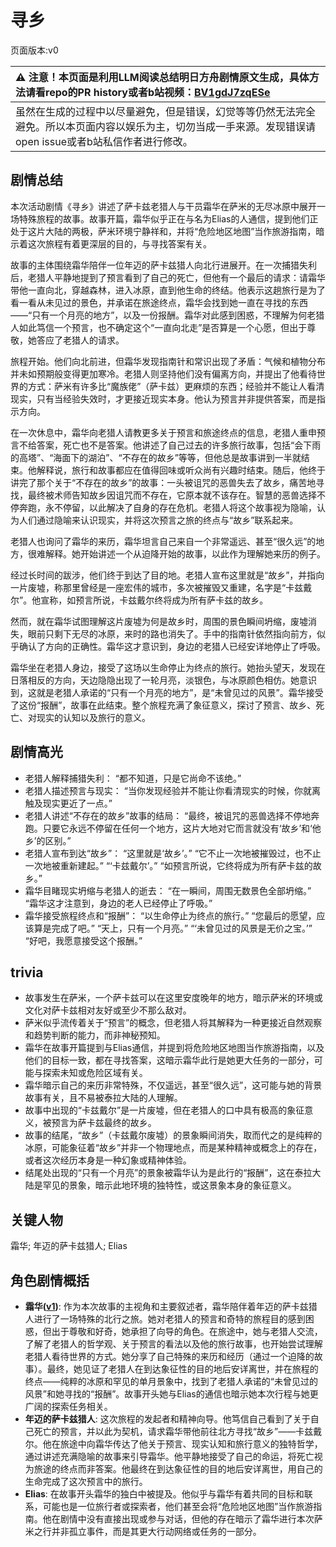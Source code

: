 # 寻乡
页面版本:v0
 

| :warning: 注意！本页面是利用LLM阅读总结明日方舟剧情原文生成，具体方法请看repo的PR history或者b站视频：[BV1gdJ7zqESe](https://www.bilibili.com/video/BV1gdJ7zqESe/)         |
|:----------------------------|
| 虽然在生成的过程中以尽量避免，但是错误，幻觉等等仍然无法完全避免。所以本页面内容以娱乐为主，切勿当成一手来源。发现错误请open issue或者b站私信作者进行修改。|



## 剧情总结
本次活动剧情《寻乡》讲述了萨卡兹老猎人与干员霜华在萨米的无尽冰原中展开一场特殊旅程的故事。故事开篇，霜华似乎正在与名为Elias的人通信，提到他们正处于这片大陆的两极，萨米环境宁静祥和，并将“危险地区地图”当作旅游指南，暗示着这次旅程有着更深层的目的，与寻找答案有关。

故事的主体围绕霜华陪伴一位年迈的萨卡兹猎人向北行进展开。在一次捕猎失利后，老猎人平静地提到了预言看到了自己的死亡，但他有一个最后的请求：请霜华带他一直向北，穿越森林，进入冰原，直到他生命的终结。他表示这趟旅行是为了看一看从未见过的景色，并承诺在旅途终点，霜华会找到她一直在寻找的东西——“只有一个月亮的地方”，以及一份报酬。霜华对此感到困惑，不理解为何老猎人如此笃信一个预言，也不确定这个“一直向北走”是否算是一个心愿，但出于尊敬，她答应了老猎人的请求。

旅程开始。他们向北前进，但霜华发现指南针和常识出现了矛盾：气候和植物分布并未如预期般变得更加寒冷。老猎人则坚持他们没有偏离方向，并提出了他看待世界的方式：萨米有许多比“魔族佬”（萨卡兹）更麻烦的东西；经验并不能让人看清现实，只有当经验失效时，才更接近现实本身。他认为预言并非提供答案，而是指示方向。

在一次休息中，霜华向老猎人请教更多关于预言和旅途终点的信息，老猎人重申预言不给答案，死亡也不是答案。他讲述了自己过去的许多旅行故事，包括“会下雨的高塔”、“海面下的湖泊”、“不存在的故乡”等等，但他总是故事讲到一半就结束。他解释说，旅行和故事都应在值得回味或听众尚有兴趣时结束。随后，他终于讲完了那个关于“不存在的故乡”的故事：一头被诅咒的恶兽失去了故乡，痛苦地寻找，最终被术师告知故乡因诅咒而不存在，它原本就不该存在。智慧的恶兽选择不停奔跑，永不停留，以此解决了自身的存在危机。老猎人将这个故事视为隐喻，认为人们通过隐喻来认识现实，并将这次预言之旅的终点与“故乡”联系起来。

老猎人也询问了霜华的来历，霜华坦言自己来自一个非常遥远、甚至“很久远”的地方，很难解释。她开始讲述一个从迫降开始的故事，以此作为理解她来历的例子。

经过长时间的跋涉，他们终于到达了目的地。老猎人宣布这里就是“故乡”，并指向一片废墟，称那里曾经是一座宏伟的城市，多次被摧毁又重建，名字是“卡兹戴尔”。他宣称，如预言所说，卡兹戴尔终将成为所有萨卡兹的故乡。

然而，就在霜华试图理解这片废墟为何是故乡时，周围的景色瞬间坍缩，废墟消失，眼前只剩下无尽的冰原，来时的路也消失了。手中的指南针依然指向前方，似乎确认了方向的正确性。霜华这才意识到，身边的老猎人已经安详地停止了呼吸。

霜华坐在老猎人身边，接受了这场以生命停止为终点的旅行。她抬头望天，发现在日落相反的方向，天边隐隐出现了一轮月亮，淡银色，与冰原颜色相仿。她意识到，这就是老猎人承诺的“只有一个月亮的地方”，是“未曾见过的风景”。霜华接受了这份“报酬”，故事在此结束。整个旅程充满了象征意义，探讨了预言、故乡、死亡、对现实的认知以及旅行的意义。
## 剧情高光
*   老猎人解释捕猎失利：
    “都不知道，只是它尚命不该绝。”
*   老猎人描述预言与现实：
    “当你发现经验并不能让你看清现实的时候，你就离触及现实更近了一点。”
*   老猎人讲述“不存在的故乡”故事的结局：
    “最终，被诅咒的恶兽选择不停地奔跑。只要它永远不停留在任何一个地方，这片大地对它而言就没有‘故乡’和‘他乡’的区别。”
*   老猎人宣布到达“故乡”：
    “这里就是‘故乡’。”
    “它不止一次地被摧毁过，也不止一次地被重新建起。”
    “‘卡兹戴尔’。”
    “如预言所说，它终将成为所有萨卡兹的故乡。”
*   霜华目睹现实坍缩与老猎人的逝去：
    “在一瞬间，周围无数景色全部坍缩。”
    “霜华这才注意到，身边的老人已经停止了呼吸。”
*   霜华接受旅程终点和“报酬”：
    “以生命停止为终点的旅行。”
    “您最后的愿望，应该算是完成了吧。”
    “天上，只有一个月亮。”
    “‘未曾见过的风景是无价之宝。’”
    “好吧，我愿意接受这个报酬。”
## trivia
*   故事发生在萨米，一个萨卡兹可以在这里安度晚年的地方，暗示萨米的环境或文化对萨卡兹相对友好或至少不那么敌对。
*   萨米似乎流传着关于“预言”的概念，但老猎人将其解释为一种更接近自然观察和趋势判断的能力，而非神秘预知。
*   霜华在故事开篇提到与Elias通信，并提到将危险地区地图当作旅游指南，以及他们的目标一致，都在寻找答案，这暗示霜华此行是她更大任务的一部分，可能与探索未知或危险区域有关。
*   霜华暗示自己的来历非常特殊，不仅遥远，甚至“很久远”，这可能与她的背景故事有关，且不易被泰拉大陆的人理解。
*   故事中出现的“卡兹戴尔”是一片废墟，但在老猎人的口中具有极高的象征意义，被预言为萨卡兹最终的故乡。
*   故事的结尾，“故乡”（卡兹戴尔废墟）的景象瞬间消失，取而代之的是纯粹的冰原，可能象征着“故乡”并非一个物理地点，而是某种精神或概念上的存在，或者这次经历本身是一种幻象或精神体验。
*   结尾处出现的“只有一个月亮”的景象被霜华认为是此行的“报酬”，这在泰拉大陆是罕见的景象，暗示此地环境的独特性，或这景象本身的象征意义。
## 关键人物
霜华; 年迈的萨卡兹猎人; Elias
## 角色剧情概括
-   **霜华([v1](../chars/char_458_rfrost.md))**: 作为本次故事的主视角和主要叙述者，霜华陪伴着年迈的萨卡兹猎人进行了一场特殊的北行之旅。她对老猎人的预言和奇特的旅程目的感到困惑，但出于尊敬和好奇，她承担了向导的角色。在旅途中，她与老猎人交流，了解了老猎人的哲学观、关于预言的看法以及他的旅行故事，也开始尝试理解老猎人看待世界的方式。她分享了自己特殊的来历和经历（通过一个迫降的故事）。最终，她见证了老猎人在到达象征性的目的地后安详离世，并在旅程的终点——纯粹的冰原和罕见的单月景象中，找到了老猎人承诺的“未曾见过的风景”和她寻找的“报酬”。故事开头她与Elias的通信也暗示她本次行程与她更广阔的探索任务相关。
-   **年迈的萨卡兹猎人**: 这次旅程的发起者和精神向导。他笃信自己看到了关于自己死亡的预言，并以此为契机，请求霜华带他前往北方寻找“故乡”——卡兹戴尔。他在旅途中向霜华传达了他关于预言、现实认知和旅行意义的独特哲学，通过讲述充满隐喻的故事来引导霜华。他平静地接受了自己的命运，将死亡视为旅途的终点而非答案。他最终在到达象征性的目的地后安详离世，用自己的生命完成了这次预言中的旅行。
-   **Elias**: 在故事开头霜华的独白中被提及。他似乎与霜华有着共同的目标和联系，可能也是一位旅行者或探索者，他们甚至会将“危险地区地图”当作旅游指南。他在剧情中没有直接出现或参与对话，但他的存在暗示了霜华进行本次萨米之行并非孤立事件，而是其更大行动网络或任务的一部分。